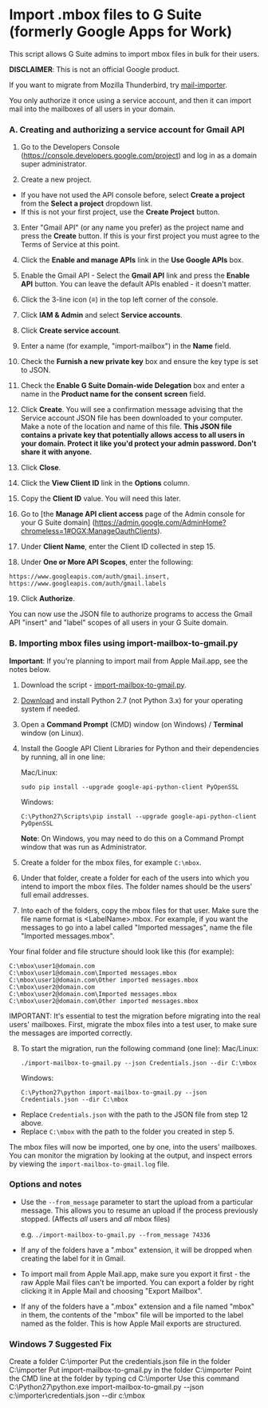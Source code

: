 # Import .mbox files to G Suite (formerly Google Apps for Work)

This script allows G Suite admins to import mbox files in bulk for their
users.

**DISCLAIMER**: This is not an official Google product.

If you want to migrate from Mozilla Thunderbird, try
[mail-importer](https://github.com/google/mail-importer).

You only authorize it once using a service account, and then it can import mail
into the mailboxes of all users in your domain.

### A. Creating and authorizing a service account for Gmail API

1. Go to the Developers Console (https://console.developers.google.com/project)
   and log in as a domain super administrator.

2. Create a new project.

 * If you have not used the API console before, select **Create a project** from
   the **Select a project** dropdown list.
 * If this is not your first project, use the **Create Project** button.

3. Enter "Gmail API" (or any name you prefer) as the project name and press the
   **Create** button. If this is your first project you must agree to the Terms of
   Service at this point.

4. Click the **Enable and manage APIs** link in the **Use Google APIs** box. 

5. Enable the Gmail API - Select the **Gmail API** link and press the **Enable
   API** button. You can leave the default APIs enabled - it doesn't matter.

6. Click the 3-line icon (**≡**) in the top left corner of the console.

7. Click **IAM & Admin** and select **Service accounts**.

8. Click **Create service account**.

9. Enter a name (for example, "import-mailbox") in the **Name** field.

10. Check the **Furnish a new private key** box and ensure the key type is set
    to JSON.

11. Check the **Enable G Suite Domain-wide Delegation** box and enter a name
    in the **Product name for the consent screen** field.

12. Click **Create**. You will see a confirmation message advising that the
    Service account JSON file has been downloaded to your computer. Make a note
    of the location and name of this file. **This JSON file contains a private
    key that potentially allows access to all users in your domain. Protect it
    like you'd protect your admin password. Don't share it with anyone.**

13. Click **Close**.

14. Click the **View Client ID** link in the **Options** column.

15. Copy the **Client ID** value. You will need this later.

16. Go to [the **Manage API client access** page of the Admin console for your
    G Suite domain]
    (https://admin.google.com/AdminHome?chromeless=1#OGX:ManageOauthClients).

17. Under **Client Name**, enter the Client ID collected in step 15.

18. Under **One or More API Scopes**, enter the following:
   ```
   https://www.googleapis.com/auth/gmail.insert, https://www.googleapis.com/auth/gmail.labels
   ```
19. Click **Authorize**.

You can now use the JSON file to authorize programs to access the Gmail API
"insert" and "label" scopes of all users in your G Suite domain.

### B. Importing mbox files using import-mailbox-to-gmail.py

**Important**: If you're planning to import mail from Apple Mail.app, see the notes below.

1. Download the script - [import-mailbox-to-gmail.py](https://github.com/google/import-mailbox-to-gmail/releases/download/v1.4/import-mailbox-to-gmail.py).

2. [Download](https://www.python.org/downloads/) and install Python 2.7 (not
   Python 3.x) for your operating system if needed.

3. Open a **Command Prompt** (CMD) window (on Windows) / **Terminal** window
   (on Linux).

4. Install the Google API Client Libraries for Python and their dependencies by
   running, all in one line:

   Mac/Linux:
   ```
   sudo pip install --upgrade google-api-python-client PyOpenSSL
   ```

   Windows:
   ```
   C:\Python27\Scripts\pip install --upgrade google-api-python-client PyOpenSSL
   ```

   **Note**: On Windows, you may need to do this on a Command Prompt window that
   was run as Administrator.

5. Create a folder for the mbox files, for example `C:\mbox`.

6. Under that folder, create a folder for each of the users into which you
   intend to import the mbox files. The folder names should be the users' full
   email addresses.

7. Into each of the folders, copy the mbox files for that user. Make sure the
   file name format is &lt;LabelName&gt;.mbox. For example, if you want the
   messages to go into a label called "Imported messages", name the file
   "Imported messages.mbox".

  Your final folder and file structure should look like this (for example):
  ```C:\mbox
  C:\mbox\user1@domain.com
  C:\mbox\user1@domain.com\Imported messages.mbox
  C:\mbox\user1@domain.com\Other imported messages.mbox
  C:\mbox\user2@domain.com
  C:\mbox\user2@domain.com\Imported messages.mbox
  C:\mbox\user2@domain.com\Other imported messages.mbox
  ```

  IMPORTANT: It's essential to test the migration before migrating into the real
  users' mailboxes. First, migrate the mbox files into a test user, to make sure
  the messages are imported correctly.

8. To start the migration, run the following command (one line):
   Mac/Linux:
   ```
   ./import-mailbox-to-gmail.py --json Credentials.json --dir C:\mbox
   ```

   Windows:
   ```
   C:\Python27\python import-mailbox-to-gmail.py --json Credentials.json --dir C:\mbox
   ```

  * Replace `Credentials.json` with the path to the JSON file from step 12
    above.
  * Replace `C:\mbox` with the path to the folder you created in step 5.

The mbox files will now be imported, one by one, into the users' mailboxes. You
can monitor the migration by looking at the output, and inspect errors by
viewing the `import-mailbox-to-gmail.log` file.

### Options and notes

* Use the `--from_message` parameter to start the upload from a particular message.
  This allows you to resume an upload if the process previously stopped. (Affects
  _all_ users and _all_ mbox files)

  e.g. `./import-mailbox-to-gmail.py --from_message 74336`
* If any of the folders have a ".mbox" extension, it will be dropped when creating the label for it in Gmail.
* To import mail from Apple Mail.app, make sure you export it first - the raw Apple Mail files can't be imported. You can export a folder by right clicking it in Apple Mail and choosing "Export Mailbox".
* If any of the folders have a ".mbox" extension and a file named "mbox" in them, the contents of the "mbox" file will be imported to the label named as the folder. This is how Apple Mail exports are structured.

### Windows 7 Suggested Fix

Create a folder C:\importer
Put the credentials.json file in the folder C:\importer
Put import-mailbox-to-gmail.py in the folder C:\importer
Point the CMD line at the folder by typing cd C:\importer
Use this command C:\Python27\python.exe import-mailbox-to-gmail.py --json c:\importer\credentials.json --dir c:\mbox
